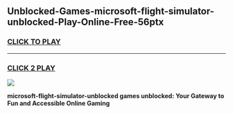 
## Unblocked-Games-microsoft-flight-simulator-unblocked-Play-Online-Free-56ptx
<h3>
<a href="https://premium76.site?title=microsoft-flight-simulator-unblocked&ref=26A">CLICK TO PLAY</a></h3>
<hr>

<h3>
<a href="https://premium76.site?title=microsoft-flight-simulator-unblocked&ref=26A">CLICK 2 PLAY</a>
  
</h3>

<a href="https://premium76.site?title=microsoft-flight-simulator-unblocked&ref=26A"><img src="https://clearcache.store/games.png"></a>


**microsoft-flight-simulator-unblocked games unblocked: Your Gateway to Fun and Accessible Online Gaming**
